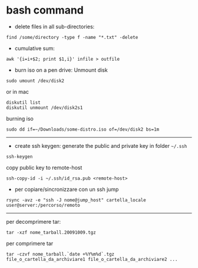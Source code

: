 
# bash command

- delete files in all sub-directories:
```
find /some/directory -type f -name "*.txt" -delete
```

- cumulative sum:
```
awk '{i=i+$2; print $1,i}' infile > outfile
```

- burn iso on a pen drive:
Unmount disk
```
sudo umount /dev/disk2
```
or in mac
```
diskutil list
diskutil unmount /dev/disk2s1
```
burning iso
```
sudo dd if=~/Downloads/some-distro.iso of=/dev/disk2 bs=1m
```

---

- create ssh keygen:
generate the public and private key in folder `~/.ssh`
```
ssh-keygen
```
copy public key to remote-host
```
ssh-copy-id -i ~/.ssh/id_rsa.pub <remote-host>
```

- per copiare/sincronizzare con un ssh jump
```
rsync -avz -e "ssh -J nome@jump_host" cartella_locale user@server:/percorso/remoto
```

---

per decomprimere tar:
```
tar -xzf nome_tarball.20091009.tgz
```
per comprimere tar
```
tar -czvf nome_tarball.`date +%Y%m%d`.tgz file_o_cartella_da_archiviare1 file_o_cartella_da_archiviare2 ...
```